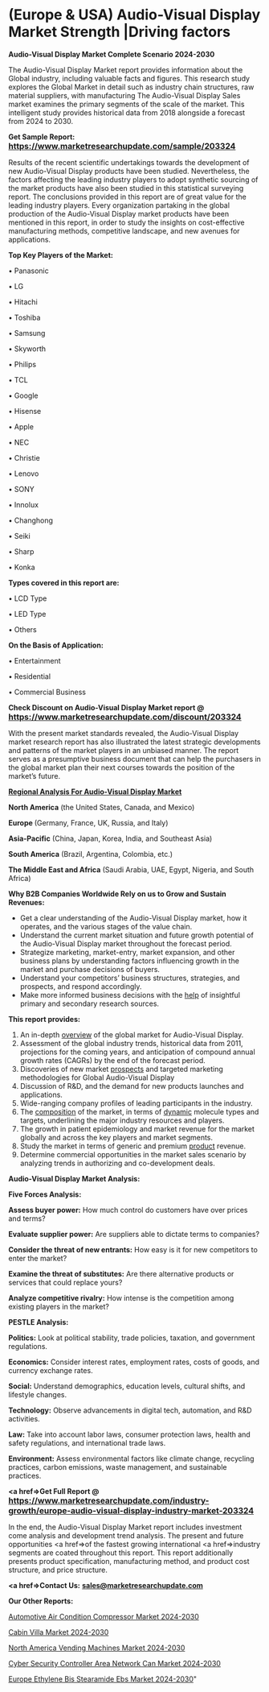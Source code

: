 # (Europe & USA) Audio-Visual Display Market Strength |Driving factors

<strong>Audio-Visual Display Market Complete Scenario 2024-2030</strong>

The Audio-Visual Display Market report provides information about the Global industry, including valuable facts and figures. This research study explores the Global Market in detail such as industry chain structures, raw material suppliers, with manufacturing The Audio-Visual Display Sales market examines the primary segments of the scale of the market. This intelligent study provides historical data from 2018 alongside a forecast from 2024 to 2030.

<strong>Get Sample Report: <a href=https://www.marketresearchupdate.com/sample/203324><font size=3 color=#0000ff>https://www.marketresearchupdate.com/sample/203324</font></a></strong>

Results of the recent scientific undertakings towards the development of new Audio-Visual Display products have been studied. Nevertheless, the factors affecting the leading industry players to adopt synthetic sourcing of the market products have also been studied in this statistical surveying report. The conclusions provided in this report are of great value for the leading industry players. Every organization partaking in the global production of the Audio-Visual Display market products have been mentioned in this report, in order to study the insights on cost-effective manufacturing methods, competitive landscape, and new avenues for applications.

<strong>Top Key Players of the Market:</strong>

• Panasonic

• LG

• Hitachi

• Toshiba

• Samsung

• Skyworth

• Philips

• TCL

• Google

• Hisense

• Apple

• NEC

• Christie

• Lenovo

• SONY

• Innolux

• Changhong

• Seiki

• Sharp

• Konka

<strong>Types covered in this report are: </strong>

• LCD Type

• LED Type

• Others

<strong>On the Basis of Application:</strong>

• Entertainment

• Residential

• Commercial Business

<strong>Check Discount on Audio-Visual Display Market report @ <a href=https://www.marketresearchupdate.com/discount/203324><font size=3 color=#0000ff>https://www.marketresearchupdate.com/discount/203324</font></a></strong>

With the present market standards revealed, the Audio-Visual Display market research report has also illustrated the latest strategic developments and patterns of the market players in an unbiased manner. The report serves as a presumptive business document that can help the purchasers in the global market plan their next courses towards the position of the market’s future.

<strong><u><b>Regional Analysis For Audio-Visual Display Market</b></u></strong>

<strong><b>North America</b></strong> (the United States, Canada, and Mexico)

<strong><b>Europe </b></strong>(Germany, France, UK, Russia, and Italy)

<strong><b>Asia-Pacific</b></strong> (China, Japan, Korea, India, and Southeast Asia)

<strong><b>South America</b></strong> (Brazil, Argentina, Colombia, etc.)

<strong><b>The Middle East and Africa</b></strong> (Saudi Arabia, UAE, Egypt, Nigeria, and South Africa)

<strong>Why B2B Companies Worldwide Rely on us to Grow and Sustain Revenues:</strong>
<ul>
  <li>Get a clear understanding of the Audio-Visual Display market, how it operates, and the various stages of the value chain.</li>
  <li>Understand the current market situation and future growth potential of the Audio-Visual Display market throughout the forecast period.</li>
  <li>Strategize marketing, market-entry, market expansion, and other business plans by understanding factors influencing growth in the market and purchase decisions of buyers.</li>
  <li>Understand your competitors’ business structures, strategies, and prospects, and respond accordingly.</li>
  <li>Make more informed business decisions with the <a href=ASDF991299>help</a> of insightful primary and secondary research sources.</li>
</ul>
<strong>This report provides:</strong>
<ol>
  <li>An in-depth <a href=>overview</a> of the global market for Audio-Visual Display.</li>
  <li>Assessment of the global industry trends, historical data from 2011, projections for the coming years, and anticipation of compound annual growth rates (CAGRs) by the end of the forecast period.</li>
  <li>Discoveries of new market <a href=>prospects</a> and targeted marketing methodologies for Global Audio-Visual Display</li>
  <li>Discussion of R&amp;D, and the demand for new products launches and applications.</li>
  <li>Wide-ranging company profiles of leading participants in the industry.</li>
  <li>The <a href=ASDF881288>composition</a> of the market, in terms of <a href=>dynamic</a> molecule types and targets, underlining the major industry resources and players.</li>
  <li>The growth in patient epidemiology and market revenue for the market globally and across the key players and market segments.</li>
  <li>Study the market in terms of generic and premium <a href=>product</a> revenue.</li>
  <li>Determine commercial opportunities in the market sales scenario by analyzing trends in authorizing and co-development deals.</li>
</ol>

<strong>Audio-Visual Display Market Analysis:</strong>

<strong>Five Forces Analysis:</strong>

<strong>Assess buyer power:</strong> How much control do customers have over prices and terms?

<strong>Evaluate supplier power:</strong> Are suppliers able to dictate terms to companies?

<strong>Consider the threat of new entrants:</strong> How easy is it for new competitors to enter the market?

<strong>Examine the threat of substitutes:</strong> Are there alternative products or services that could replace yours?

<strong>Analyze competitive rivalry:</strong> How intense is the competition among existing players in the market?

<strong>PESTLE Analysis:</strong>

<strong>Politics:</strong> Look at political stability, trade policies, taxation, and government regulations.

<strong>Economics:</strong> Consider interest rates, employment rates, costs of goods, and currency exchange rates.

<strong>Social:</strong> Understand demographics, education levels, cultural shifts, and lifestyle changes.

<strong>Technology:</strong> Observe advancements in digital tech, automation, and R&D activities.

<strong>Law:</strong> Take into account labor laws, consumer protection laws, health and safety regulations, and international trade laws.

<strong>Environment:</strong> Assess environmental factors like climate change, recycling practices, carbon emissions, waste management, and sustainable practices.

<strong><a href=>Get Full Report</a> @ <a href=https://www.marketresearchupdate.com/industry-growth/europe-audio-visual-display-industry-market-203324><font size=3 color=#0000ff>https://www.marketresearchupdate.com/industry-growth/europe-audio-visual-display-industry-market-203324</font></a></strong>

In the end, the Audio-Visual Display Market report includes investment come analysis and development trend analysis. The present and future opportunities <a href=>of</a> the fastest growing international <a href=>industry</a> segments are coated throughout this report. This report additionally presents product specification, manufacturing method, and product cost structure, and price structure.

<strong><a href=><strong>Contact Us:</strong></a></strong>
<strong>sales@marketresearchupdate.com</strong>

<strong>Our Other Reports:</strong>

<a href=https://www.linkedin.com/pulse/automotive-air-condition-compressor-market-opportunities>Automotive Air Condition Compressor Market 2024-2030</a>

<a href=https://www.linkedin.com/pulse/cabin-villa-market-size-trends-consumption-future>Cabin Villa Market 2024-2030</a>

<a href=https://www.linkedin.com/pulse/north-america-vending-machines-market-2023-huge>North America Vending Machines Market 2024-2030</a>

<a href=https://www.linkedin.com/pulse/cyber-security-controller-area-network-can-market-2023--tfqlf/>Cyber Security Controller Area Network Can Market 2024-2030</a>

<a href=https://www.linkedin.com/pulse/europe-ethylene-bis-stearamide-ebs-market-uy5vf/>Europe Ethylene Bis Stearamide Ebs Market 2024-2030</a>"

